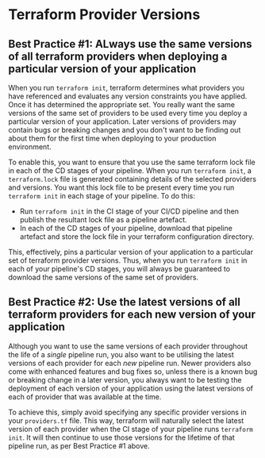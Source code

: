 # Terraform Provider Versions

## Best Practice #1: ALways use the same versions of all terraform providers when deploying a particular version of your application
When you run `terraform init`, terraform determines what providers you have referenced and evaluates any version constraints you have applied. Once it has determined the appropriate set. You really want the same versions of the same set of providers to be used every time you deploy a particular version of your application. Later versions of providers may contain bugs or breaking changes and you don't want to be finding out about them for the first time when deploying to your production environment.

To enable this, you want to ensure that you use the same terraform lock file in each of the CD stages of your pipeline. When you run `terraform init`, a `terraform.lock` file is generated containing details of the selected providers and versions. You want this lock file to be present every time you run `terraform init` in each stage of your pipeline. To do this:
- Run `terraform init` in the CI stage of your CI/CD pipeline and then publish the resultant lock file as a pipeline artefact.
- In each of the CD stages of your pipeline, download that pipeline artefact and store the lock file in your terraform configuration directory.

This, effectively, pins a particular version of your application to a particular set of terraform provider versions. Thus, when you run `terraform init` in each of your pipeline's CD stages, you will always be guaranteed to download the same versions of the same set of providers.

## Best Practice #2: Use the latest versions of all terraform providers for each new version of your application
Although you want to use the same versions of each provider throughout the life of a _single_ pipeline run, you also want to be utilising the latest versions of each provider for each _new_ pipeline run. Newer providers also come with enhanced features and bug fixes so, unless there is a known bug or breaking change in a later version, you always want to be testing the deployment of each version of your application using the latest versions of each of provider that was available at the time.

To achieve this, simply avoid specifying any specific provider versions in your `providers.tf` file. This way, terraform will naturally select the latest version of each provider when the CI stage of your pipeline runs `terraform init`. It will then continue to use those versions for the lifetime of that pipeline run, as per Best Practice #1 above.